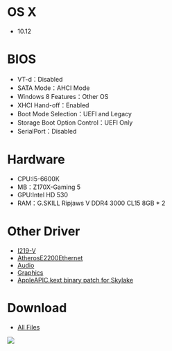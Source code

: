 # OS X
- 10.12

# BIOS
- VT-d：Disabled
- SATA Mode：AHCI Mode
- Windows 8 Features：Other OS
- XHCI Hand-off：Enabled
- Boot Mode Selection：UEFI and Legacy
- Storage Boot Option Control：UEFI Only
- SerialPort：Disabled

# Hardware
- CPU:I5-6600K
- MB：Z170X-Gaming 5
- GPU:Intel HD 530
- RAM：G.SKILL Ripjaws V DDR4 3000 CL15 8GB * 2

# Other Driver
* [I219-V](https://bitbucket.org/RehabMan/os-x-intel-network/downloads)
* [AtherosE2200Ethernet](https://www.tonymacx86.com/resources/atherose2200ethernet.305)
* [Audio](https://github.com/toleda/audio_CloverALC)
* [Graphics](https://www.tonymacx86.com/threads/skylake-intel-hd-530-integrated-graphics-working-as-of-10-11-4.188891/)
* [AppleAPIC.kext binary patch for Skylake](https://pikeralpha.wordpress.com/2015/11/06/appleapic-kext-binary-patch-for-skylake/)

# Download
* [All Files](https://bitbucket.org/ChengYouFang/hackintosh/downloads/Z170X-Gaming%205_HD530_macOS%20Sierra.zip) 

![](https://1.bp.blogspot.com/-ZWIUnhs3cRI/V-uqz0ImM_I/AAAAAAAAHy0/wYk60BKxRa4eL_sYkBKkbMoa4vpe5CMQwCLcB/s1600/14483411_120300000347525565_264627375_n.png)